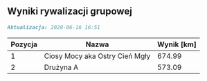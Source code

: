 ## Wyniki rywalizacji grupowej

```markdown
Aktualizacja: 2020-06-16 16:51
```

Pozycja | Nazwa | Wynik [km] |
------------ | -------------  | -------------
 1 |Ciosy Mocy aka Ostry Cień Mgły | 674.99 
 2 |Drużyna A | 573.09